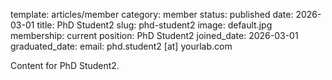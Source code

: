 template: articles/member
category: member
status: published
date: 2026-03-01
title: PhD Student2
slug: phd-student2
image: default.jpg
membership: current
position: PhD Student2
joined_date: 2026-03-01
graduated_date:
email: phd.student2 [at] yourlab.com

Content for PhD Student2.
